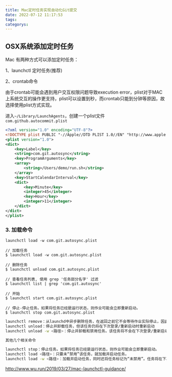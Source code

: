 ```yaml
---
title: Mac定时任务实现自动化Git提交
date: 2022-07-12 11:17:53
tags:
categorys:
---
```


## OSX系统添加定时任务

Mac 有两种方式可以添加定时任务：

1、launchctl 定时任务(推荐)

2、crontab命令

由于crontab可能会遇到用户交互权限问题导致execution error，plist对于MAC上系统交互的操作更支持，plist可以设置到秒，而crontab只能到分钟等原因，故选择使用plist方式实现。

进入`~/Library/LaunchAgents`，创建一个plist文件`com.github.autocommit.plist`

```xml
<?xml version="1.0" encoding="UTF-8"?>
<!DOCTYPE plist PUBLIC "-//Apple//DTD PLIST 1.0//EN" "http://www.apple.com/DTDs/PropertyList-1.0.dtd">
<plist version="1.0">
<dict>
	<key>Label</key>
	<string>com.git.autosync</string>
	<key>ProgramArguments</key>
	<array>
		<string>/Users/demo/run.sh</string>
	</array>
	<key>StartCalendarInterval</key>
	<dict>
		<key>Minute</key>
		<integer>45</integer>
		<key>Hour</key>
		<integer>11</integer>
	</dict>
</dict>
</plist>
```

### 3. 加载命令

```
launchctl load -w com.git.autosync.plist
```



```
// 加载任务
$ launchctl load -w com.git.autosync.plist

// 删除任务
$ launchctl unload com.git.autosync.plist

// 查看任务列表, 使用 grep '任务部分名字' 过滤
$ launchctl list | grep 'com.git.autosync'

// 开始
$ launchctl start com.git.autosync.plist

// 停止-停止任务。如果将任务已经是运行状态，则作业可能会立即重新启动。
$ launchctl stop com.git.autosync.plist
```



```sh
launchctl remove：从launchd中异步删除任务，在返回之前它不会等待作业实际停止，因此不会对任何错误做处理
launchctl unload：停止并卸载任务，但该任务仍将在下次登录/重新启动时重新启动
launchctl unload -w <路径>：停止并卸载和禁用任务。该任务将不会在下次登录/重新启动时重新启动。

其他几个相关命令

launchctl stop：停止任务。如果将任务已经是运行状态，则作业可能会立即重新启动。
launchctl load <路径>：只要未“禁用”该任务，就加载并启动任务。
launchctl load -w <路径>：加载并启动任务，同时还将任务标记为“未禁用”。任务将在下次登录/重新启动时重新启动。
```

http://www.wu.run/2019/03/27/mac-launchctl-guidance/
